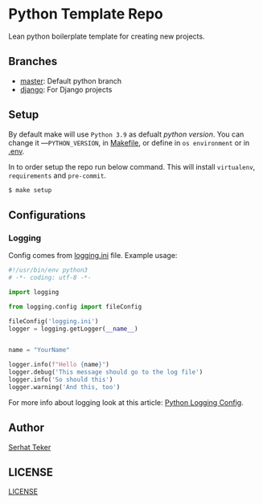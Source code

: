 # Python Template Repo

Lean python boilerplate template for creating new projects.

## Branches

- [master]: Default python branch
- [django]: For Django projects

## Setup

By default make will use `Python 3.9` as defualt *python version*. You can change
it —`PYTHON_VERSION`, in [Makefile](./Makefile), or define in `os environment` or in [.env](./.env).


In to order setup the repo run below command. This will install `virtualenv`,
`requirements` and `pre-commit`.

```bash
$ make setup
```

## Configurations

### Logging

Config comes from [logging.ini](./logging.ini) file. Example usage:

```python
#!/usr/bin/env python3
# -*- coding: utf-8 -*-

import logging

from logging.config import fileConfig

fileConfig('logging.ini')
logger = logging.getLogger(__name__)


name = "YourName"

logger.info(f"Hello {name}")
logger.debug('This message should go to the log file')
logger.info('So should this')
logger.warning('And this, too')
```

For more info about logging look at this article: [Python Logging Config].

## Author

[Serhat Teker]

## LICENSE

[LICENSE](./LICENSE)




[Python Logging Config]: https://tech.serhatteker.com/post/2019-07/python-logging-config/
[Serhat Teker]: https://serhatteker.com
[master]: https://github.com/SerhatTeker/python-template/tree/master
[django]: https://github.com/SerhatTeker/python-template/tree/django
